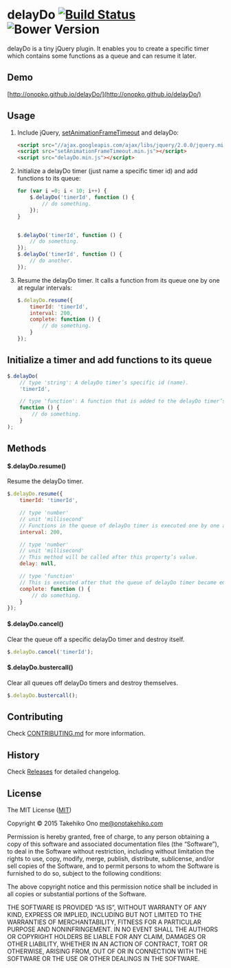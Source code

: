 # delayDo [![Build Status](https://secure.travis-ci.org/onopko/delayDo.svg?branch=master)](https://travis-ci.org/onopko/delayDo) ![Bower Version](https://badge.fury.io/bo/delay-do.svg)

delayDo is a tiny jQuery plugin. It enables you to create a specific timer which contains some functions as a queue and can resume it later.

## Demo

[http://onopko.github.io/delayDo/](http://onopko.github.io/delayDo/)


## Usage

1. Include jQuery, <a href="https://github.com/onopko/setAnimationFrameTimeout">setAnimationFrameTimeout</a> and delayDo:

	```html
	<script src="//ajax.googleapis.com/ajax/libs/jquery/2.0.0/jquery.min.js"></script>
	<script src="setAnimationFrameTimeout.min.js"></script>
	<script src="delayDo.min.js"></script>
	```
2. Initialize a delayDo timer (just name a specific timer id) and add functions to its queue:

	```javascript
	for (var i =0; i < 10; i++) {
		$.delayDo('timerId', function () {
			// do something.
		});
	}
	```

	```javascript

	$.delayDo('timerId', function () {
		// do something.
	});
	$.delayDo('timerId', function () {
		// do another.
	});
	```

3. Resume the delayDo timer. It calls a function from its queue one by one at regular intervals:

	```javascript
	$.delayDo.resume({
		timerId: 'timerId',
		interval: 200,
		complete: function () {
			// do something.
		}
	});
	```

## Initialize a timer and add functions to its queue

```javascript
$.delayDo(
	// type 'string': A delayDo timer’s specific id (name).
	'timerId',

	// type 'function': A function that is added to the delayDo timer’s queue.
	function () {
		// do something.
	}
);
```

## Methods

#### $.delayDo.resume()

Resume the delayDo timer.

```javascript
$.delayDo.resume({
	timerId: 'timerId',

	// type 'number'
	// unit 'millisecond'
	// Functions in the queue of delayDo timer is executed one by one at this interval.
	interval: 200,

	// type 'number'
	// unit 'millisecond'
	// This method will be called after this property’s value.
	delay: null,

	// type 'function'
	// This is executed after that the queue of delayDo timer became empty.
	complete: function () {
		// do something.
	}
});
```

#### $.delayDo.cancel()

Clear the queue off a specific delayDo timer and destroy itself.

```javascript
$.delayDo.cancel('timerId');
```

#### $.delayDo.bustercall()

Clear all queues off delayDo timers and destroy themselves.

```javascript
$.delayDo.bustercall();
```

## Contributing

Check [CONTRIBUTING.md](https://github.com/onopko/delayDo/blob/master/CONTRIBUTING.md) for more information.

## History

Check [Releases](https://github.com/onopko/delayDo/releases) for detailed changelog.

## License

The MIT License ([MIT](http://www.opensource.org/licenses/mit-license.php))

Copyright © 2015 Takehiko Ono <me@onotakehiko.com>

Permission is hereby granted, free of charge, to any person obtaining a copy of this software and associated documentation files (the “Software”), to deal in the Software without restriction, including without limitation the rights to use, copy, modify, merge, publish, distribute, sublicense, and/or sell copies of the Software, and to permit persons to whom the Software is furnished to do so, subject to the following conditions:

The above copyright notice and this permission notice shall be included in all copies or substantial portions of the Software.

THE SOFTWARE IS PROVIDED “AS IS”, WITHOUT WARRANTY OF ANY KIND, EXPRESS OR IMPLIED, INCLUDING BUT NOT LIMITED TO THE WARRANTIES OF MERCHANTABILITY, FITNESS FOR A PARTICULAR PURPOSE AND NONINFRINGEMENT. IN NO EVENT SHALL THE AUTHORS OR COPYRIGHT HOLDERS BE LIABLE FOR ANY CLAIM, DAMAGES OR OTHER LIABILITY, WHETHER IN AN ACTION OF CONTRACT, TORT OR OTHERWISE, ARISING FROM, OUT OF OR IN CONNECTION WITH THE SOFTWARE OR THE USE OR OTHER DEALINGS IN THE SOFTWARE.

